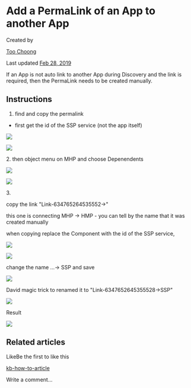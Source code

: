 Add a PermaLink of an App to another App
========================================

Created by

[Too Choong](/people/5b7619017825cb0653519756?ref=confluence&src=profilecard)

Last updated [Feb 28, 2019](/wiki/pages/diffpagesbyversion.action?pageId=707887836&selectedPageVersions=1&selectedPageVersions=2)

If an App is not auto link to another App during Discovery and the link is required, then the PermaLink needs to be created manually.

Instructions
------------

1.  find and copy the permalink

*   first get the id of the SSP service (not the app itself)

  

![](https://itconductor.atlassian.net/wiki/download/thumbnails/707887836/image2019-3-1_16-33-23.png?version=1&modificationDate=1551418408106&cacheVersion=1&api=v2&width=305&height=249)

![](https://itconductor.atlassian.net/wiki/download/thumbnails/707887836/image2019-3-1_16-35-31.png?version=1&modificationDate=1551418536401&cacheVersion=1&api=v2&width=765&height=249)

  

2. then object menu on MHP and choose Depenendents

![](https://itconductor.atlassian.net/wiki/download/thumbnails/707887836/image2019-3-1_16-0-0.png?version=1&modificationDate=1551416404564&cacheVersion=1&api=v2&width=450&height=134)

![](https://itconductor.atlassian.net/wiki/download/thumbnails/707887836/image2019-3-1_16-0-55.png?version=1&modificationDate=1551416460129&cacheVersion=1&api=v2&width=200&height=261)

3. 

copy the link "Link-634765264535552→"

this one is connecting MHP -> HMP - you can tell by the name that it was created manually

when copying replace the Component with the id of the SSP service, 

![](https://itconductor.atlassian.net/wiki/download/thumbnails/707887836/image2019-3-1_16-22-47.png?version=1&modificationDate=1551417772215&cacheVersion=1&api=v2&width=500&height=218)

![](https://itconductor.atlassian.net/wiki/download/thumbnails/707887836/image2019-3-1_16-24-54.png?version=1&modificationDate=1551417899707&cacheVersion=1&api=v2&width=500&height=218)

change the name ...-> SSP and save

![](https://itconductor.atlassian.net/wiki/download/thumbnails/707887836/image2019-3-1_16-26-44.png?version=1&modificationDate=1551418009875&cacheVersion=1&api=v2&width=500&height=224)

David magic trick to renamed it to "Link-6347652645355528->SSP"

![](https://itconductor.atlassian.net/wiki/download/thumbnails/707887836/image2019-3-1_16-27-59.png?version=1&modificationDate=1551418084242&cacheVersion=1&api=v2&width=500&height=224)

Result

![](https://itconductor.atlassian.net/wiki/download/thumbnails/707887836/image2019-3-1_16-30-16.png?version=1&modificationDate=1551418221068&cacheVersion=1&api=v2&width=606&height=250)

Related articles
----------------

LikeBe the first to like this

[kb-how-to-article](/wiki/label/ITCSupport/kb-how-to-article)

Write a comment…
